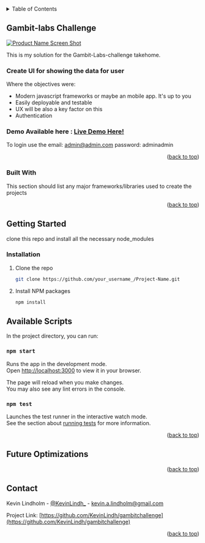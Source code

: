 <a name="readme-top"></a>

<!-- TABLE OF CONTENTS -->
<details>
  <summary>Table of Contents</summary>
  <ol>
    <li>
      <a href="#about-the-project">About The Project</a>
      <ul>
        <li><a href="#built-with">Built With</a></li>
      </ul>
    </li>
    <li>
      <a href="#getting-started">Getting Started</a>
      <ul>
        <li><a href="#prerequisites">Prerequisites</a></li>
        <li><a href="#installation">Installation</a></li>
      </ul>
    </li>
    <li><a href="#optimizations">optimizations</a></li>
    <li><a href="#contact">Contact</a></li>
  </ol>
</details>



<!-- ABOUT THE PROJECT -->
## Gambit-labs Challenge

[![Product Name Screen Shot][product-screenshot]](https://example.com)

This is my solution for the Gambit-Labs-challenge takehome. 

### Create UI for showing the data for user

Where the objectives were:
* Modern javascript frameworks or maybe an mobile app. It's up to you
* Easily deployable and testable
* UX will be also a key factor on this
* Authentication

### Demo Available here : <a href="https://exquisite-cuchufli-0264ed.netlify.app/">Live Demo Here!</a>

To login use the email: admin@admin.com password: adminadmin

<p align="right">(<a href="#readme-top">back to top</a>)</p>



### Built With

This section should list any major frameworks/libraries used to create the projects


<p align="right">(<a href="#readme-top">back to top</a>)</p>



<!-- GETTING STARTED -->
## Getting Started

clone this repo and install all the necessary node_modules

### Installation


1. Clone the repo
   ```sh
   git clone https://github.com/your_username_/Project-Name.git
   ```
2. Install NPM packages
   ```sh
   npm install
   ```

## Available Scripts

In the project directory, you can run:

### `npm start`

Runs the app in the development mode.\
Open [http://localhost:3000](http://localhost:3000) to view it in your browser.

The page will reload when you make changes.\
You may also see any lint errors in the console.

### `npm test`

Launches the test runner in the interactive watch mode.\
See the section about [running tests](https://facebook.github.io/create-react-app/docs/running-tests) for more information.


<p align="right">(<a href="#readme-top">back to top</a>)</p>



<!-- USAGE EXAMPLES -->
## Future Optimizations



<p align="right">(<a href="#readme-top">back to top</a>)</p>




<!-- CONTACT -->
## Contact

Kevin Lindholm - [@KevinLindh_](https://twitter.com/KevinLindh_) - kevin.a.lindholm@gmail.com

Project Link: [https://github.com/KevinLindh/gambitchallenge](https://github.com/KevinLindh/gambitchallenge)

<p align="right">(<a href="#readme-top">back to top</a>)</p>



<!-- MARKDOWN LINKS & IMAGES -->
<!-- https://www.markdownguide.org/basic-syntax/#reference-style-links -->
[linkedin-shield]: https://img.shields.io/badge/-LinkedIn-black.svg?style=for-the-badge&logo=linkedin&colorB=555
[linkedin-url]: https://www.linkedin.com/in/kevin-lindholm/
[product-screenshot]: images/screenshot.png
[React.js]: https://img.shields.io/badge/React-20232A?style=for-the-badge&logo=react&logoColor=61DAFB
[React-url]: https://reactjs.org/
